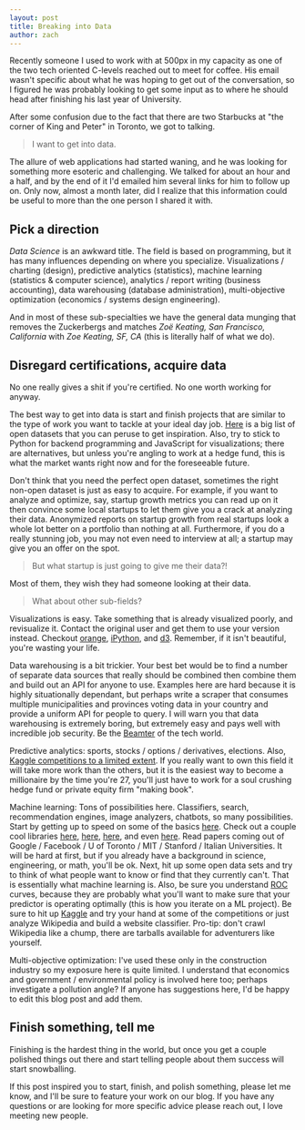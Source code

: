 ```yaml
---
layout: post
title: Breaking into Data
author: zach
---
```


Recently someone I used to work with at 500px in my capacity as one of the two tech oriented C-levels reached out to meet for coffee. His email wasn't specific about what he was hoping to get out of the conversation, so I figured he was probably looking to get some input as to where he should head after finishing his last year of University.

After some confusion due to the fact that there are two Starbucks at "the corner of King and Peter" in Toronto, we got to talking.

> I want to get into data.

The allure of web applications had started waning, and he was looking for something more esoteric and challenging. We talked for about an hour and a half, and by the end of it I'd emailed him several links for him to follow up on. Only now, almost a month later, did I realize that this information could be useful to more than the one person I shared it with.

## Pick a direction

*Data Science* is an awkward title. The field is based on programming, but it has many influences depending on where you specialize. Visualizations / charting (design), predictive analytics (statistics), machine learning (statistics & computer science), analytics / report writing (business accounting), data warehousing (database administration), multi-objective optimization (economics / systems design engineering).

And in most of these sub-specialties we have the general data munging that removes the Zuckerbergs and matches *Zoë Keating, San Francisco, California* with *Zoe Keating, SF, CA* (this is literally half of what we do).

## Disregard certifications, acquire data

No one really gives a shit if you're certified. No one worth working for anyway.

The best way to get into data is start and finish projects that are similar to the type of work you want to tackle at your ideal day job. [Here](http://www.quora.com/Where-can-I-find-large-datasets-open-to-the-public?share=1) is a big list of open datasets that you can peruse to get inspiration. Also, try to stick to Python for backend programming and JavaScript for visualizations; there are alternatives, but unless you're angling to work at a hedge fund, this is what the market wants right now and for the foreseeable future.

Don't think that you need the perfect open dataset, sometimes the right non-open dataset is just as easy to acquire. For example, if you want to analyze and optimize, say, startup growth metrics you can read up on it then convince some local startups to let them give you a crack at analyzing their data. Anonymized reports on startup growth from real startups look a whole lot better on a portfolio than nothing at all. Furthermore, if you do a really stunning job, you may not even need to interview at all; a startup may give you an offer on the spot.

> But what startup is just going to give me their data?!

Most of them, they wish they had someone looking at their data.

> What about other sub-fields?

Visualizations is easy. Take something that is already visualized poorly, and revisualize it. Contact the original user and get them to use your version instead. Checkout [orange](http://orange.biolab.si/), [iPython](http://en.wikipedia.org/wiki/IPython), and [d3](http://d3js.org/). Remember, if it isn't beautiful, you're wasting your life.

Data warehousing is a bit trickier. Your best bet would be to find a number of separate data sources that really should be combined then combine them and build out an API for anyone to use. Examples here are hard because it is highly situationally dependant, but perhaps write a scraper that consumes multiple municipalities and provinces voting data in your country and provide a uniform API for people to query. I will warn you that data warehousing is extremely boring, but extremely easy and pays well with incredible job security. Be the [Beamter](http://en.wikipedia.org/wiki/Beamter) of the tech world.

Predictive analytics: sports, stocks / options / derivatives, elections. Also, [Kaggle competitions to a limited extent](http://www.kaggle.com/). If you really want to own this field it will take more work than the others, but it is the easiest way to become a millionaire by the time you're 27, you'll just have to work for a soul crushing hedge fund or private equity firm "making book".

Machine learning: Tons of possibilities here. Classifiers, search, recommendation engines, image analyzers, chatbots, so many possibilities. Start by getting up to speed on some of the basics [here](http://homepages.inf.ed.ac.uk/vlavrenk/iaml.html). Check out a couple cool libraries [here](http://scikit-learn.org/stable/), [here](http://radimrehurek.com/gensim/), [here](http://scikit-image.org/), and even [here](http://orange.biolab.si/). Read papers coming out of Google / Facebook / U of Toronto / MIT / Stanford / Italian Universities. It will be hard at first, but if you already have a background in science, engineering, or math, you'll be ok. Next, hit up some open data sets and try to think of what people want to know or find that they currently can't. That is essentially what machine learning is. Also, be sure you understand [ROC](http://en.wikipedia.org/wiki/Receiver_operating_characteristic) curves, because they are probably what you'll want to make sure that your predictor is operating optimally (this is how you iterate on a ML project). Be sure to hit up [Kaggle](http://www.kaggle.com/competitions) and try your hand at some of the competitions or just analyze Wikipedia and build a website classifier. Pro-tip: don't crawl Wikipedia like a chump, there are tarballs available for adventurers like yourself.

Multi-objective optimization: I've used these only in the construction industry so my exposure here is quite limited. I understand that economics and government / environmental policy is involved here too; perhaps investigate a pollution angle? If anyone has suggestions here, I'd be happy to edit this blog post and add them.

## Finish something, tell me

Finishing is the hardest thing in the world, but once you get a couple polished things out there and start telling people about them success will start snowballing.

If this post inspired you to start, finish, and polish something, please let me know, and I'll be sure to feature your work on our blog. If you have any questions or are looking for more specific advice please reach out, I love meeting new people.
